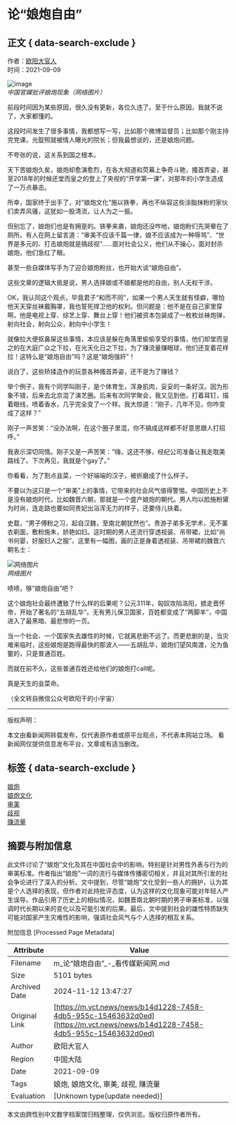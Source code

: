 # 论“娘炮自由”

## 正文 { data-search-exclude }


作者：[欧阳大官人](https://m.vct.news/news/author/ou-yang-da-guan-ren)  
时间：2021-09-09

![image](https://s3.vct.news/uploads/20210907050940/cede58f7334b9cb4c5b92a2f72341efde1fd3ebc7f64a40e427ba255129dda47.jpg)  
*中国官媒批评娘炮现象（网络图片）*

前段时间因为某些原因，很久没有更新，各位久违了。至于什么原因，我就不说了，大家都懂的。 

这段时间发生了很多事情，我都想写一写，比如那个微博监督员；比如那个刚主持完党课，光腚照就被情人曝光的院长；但我最想谈的，还是娘炮问题。 

不夸张的说，这关系到国之根本。

天下苦娘炮久矣，娘炮却愈演愈烈，在各大频道和荧幕上争奇斗艳，搔首弄姿，甚至2018年的时候还堂而皇之的登上了央视的“开学第一课”，对那年的小学生造成了一万点暴击。

所幸，国家终于出手了，对“娘炮文化”施以铁拳，再也不纵容这些涂脂抹粉的家伙们卖弄风骚，这犹如一股清流，让人为之一振。 

但别忘了，娘炮们也是有拥趸的。铁拳来袭，娘炮还没咋地，娘炮粉们先哭晕在了厕所。有人在网上留言道：“审美不应该千篇一律，娘不应该成为一种辱骂”、“世界是多元的、打击娘炮就是搞歧视”……面对社会公义，他们从不操心，面对封杀娘炮，他们急红了眼。

甚至一些自媒体写手为了迎合娘炮粉丝，也开始大谈“娘炮自由”。

这些文章的逻辑大抵是说，男人选择娘或不娘都是他的自由，别人无权干涉。

OK，我认同这个观点，毕竟君子“和而不同”，如果一个男人天生就有怪癖，哪怕他天天穿丝袜戴胸罩，我也誓死捍卫他的权利。但问题是：他不是在自己家里穿啊，他是电视上穿、综艺上穿、舞台上穿！他们被资本包装成了一枚枚丝袜炮弹，射向社会，射向公众，射向中小学生！ 

就像拉大便抠鼻屎这些事情，本应该是躲在角落里偷偷享受的事情，他们却堂而皇之的在大庭广众之下拉，在光天化日之下拉，为了赚流量赚眼球，他们还变着花样拉！这特么是“娘炮自由”吗？这是“娘炮强奸”！ 

说白了，这些矫揉造作的玩意各种搔首弄姿，还不是为了赚钱？

举个例子，我有个同学叫刚子，是个体育生，浑身肌肉，妥妥的一条好汉。因为形象不错，后来去北京混了演艺圈。后来有次同学聚会，我又见到他，打着耳钉，描着眼线，喷着香水，几乎完全变了一个样。我大惊道：“刚子，几年不见，你咋变成了这样？”

刚子一声苦笑：“没办法啊，在这个圈子里混，你不搞成这样都不好意思跟人打招呼。”

我表示深切同情。刚子又是一声苦笑：“嗨，这还不够，经纪公司准备让我走耽美路线了。下次再见，我就是个gay了。”

你看看，为了割点韭菜，一个好端端的汉子，被折磨成了什么样子。 

不要以为这只是一个“审美”上的事情，它带来的社会风气值得警惕。中国历史上不是没有娘炮时代，比如魏晋六朝，那就是一个盛产娘炮的朝代。男人均以脸施粉黛为时尚，连走路也要如同贵妃出浴浑无力的样子，还要侍儿扶着。

史载，“男子傅粉之习，起自汉魏，至南北朝犹然也”。贵游子弟多无学术，无不薰衣剃面，敷粉施朱，娇艳如妇。这时期的男人还流行穿透视装、吊带裙，比如“尚书何晏，好服妇人之服”，这里有一幅图，画的正是身着透视装、吊带裙的魏晋六朝名士：

![网络图片](https://vctnewsmedia.s3-ap-northeast-1.amazonaws.com/uploads/20210907050936/dc323bc0-1d6b-4ed9-911c-f0720343a2e4.png)  
*网络图片*

啧啧，够“娘炮自由”吧？

这个娘炮社会最终遭致了什么样的后果呢？公元311年，匈奴攻陷洛阳，掳走晋怀帝，开始了著名的“五胡乱华”。无有男儿保卫国家，百姓都变成了“两脚羊”，中国进入了最黑暗、最悲惨的一页。 

当一个社会、一个国家失去雄性的时候，它就离悲剧不远了。而更悲剧的是，当灾难来临时，这些娘炮是跑得最快的那波人——五胡乱华，娘炮们望风南渡，沦为鱼鳖的，只是普通百姓。

而就在前不久，这些普通百姓还给他们的娘炮打call呢。

真是天生的韭菜命。

（全文转自微信公众号欧阳干的小宇宙）

---

版权声明：

本文由看新闻网转载发布，仅代表原作者或原平台观点，不代表本网站立场。 看新闻网仅提供信息发布平台，文章或有适当删改。

## 标签 { data-search-exclude }

[娘炮](https://m.vct.news/keyword/niang-pao)  
[娘炮文化](https://m.vct.news/keyword/niang-pao-wen-hua)  
[审美](https://m.vct.news/keyword/shen-mei)  
[歧视](https://m.vct.news/keyword/qi-shi)  
[赚流量](https://m.vct.news/keyword/zhuan-liu-liang)  

## 摘要与附加信息

<!-- tcd_abstract -->
此文件讨论了“娘炮”文化及其在中国社会中的影响，特别是针对男性外表与行为的审美标准。作者指出“娘炮”一词的流行与媒体传播密切相关，并且对其所引发的社会争论进行了深入的分析。文中提到，尽管“娘炮”文化受到一些人的拥护，认为其是个人选择的表现，但作者对此持批评态度，认为这样的文化现象可能对年轻人产生误导。作品引用了历史上的相似情况，如魏晋南北朝时期的男子审美标准，以强调时代长期以来的变化以及可能引发的后果。最后，文中提到社会的雄性特质缺失可能对国家产生灾难性的影响，强调社会风气与个人选择的相互关系。
<!-- tcd_abstract_end -->

附加信息 [Processed Page Metadata]

| Attribute       | Value                                  |
|-----------------|----------------------------------------|
| Filename        | m_论“娘炮自由”_-_看传媒新闻网.md                             |
| Size            | 5101 bytes                           |
| Archived Date   | 2024-11-12 13:47:27                             |
| Original Link   | [https://m.vct.news/news/b14d1228-7458-4db5-955c-15463632d0ed](https://m.vct.news/news/b14d1228-7458-4db5-955c-15463632d0ed)                       |
| Author          | 欧阳大官人                               |
| Region          | 中国大陆                               |
| Date            | 2021-09-09                                 |
| Tags            | 娘炮, 娘炮文化, 审美, 歧视, 赚流量                                 |
| Evaluation            | [Unknown type(update needed)]                                 |
<!-- tcd_table_end -->

本文由跨性别中文数字档案馆归档整理，仅供浏览。版权归原作者所有。
